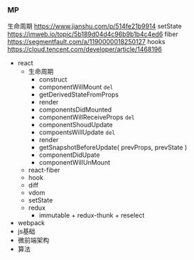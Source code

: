 ### MP

生命周期 https://www.jianshu.com/p/514fe21b9914
setState https://imweb.io/topic/5b189d04d4c96b9b1b4c4ed6
fiber https://segmentfault.com/a/1190000018250127
hooks https://cloud.tencent.com/developer/article/1468196

- react
  - 生命周期
    - construct
    - componentWillMount `del`
    - getDerivedStateFromProps
    - render
    - componentsDidMounted
    - componentWillReceiveProps `del`
    - componentShoudUpdate
    - compoentsWillUpdate `del`
    - render
    - getSnapshotBeforeUpdate( prevProps, prevState )
    - componentDidUpate
    - componentWillUnMount
  - react-fiber
  - hook
  - diff
  - vdom
  - setState
  - redux
    - immutable + redux-thunk + reselect
- webpack
- js基础
- 微前端架构
- 算法